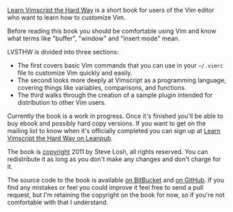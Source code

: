 [Learn Vimscript the Hard Way][book] is a short book for users of the Vim editor
who want to learn how to customize Vim.

Before reading this book you should be comfortable using Vim and know what terms
like "buffer", "window" and "insert mode" mean.

LVSTHW is divided into three sections:

* The first covers basic Vim commands that you can use in your `~/.vimrc` file
  to customize Vim quickly and easily.
* The second looks more deeply at Vimscript as a programming language, covering
  things like variables, comparisons, and functions.
* The third walks through the creation of a sample plugin intended for
  distribution to other Vim users.

Currently the book is a work in progress.  Once it's finished you'll be able to
buy ebook and possibly hard copy versions.  If you want to get on the mailing
list to know when it's officially completed you can sign up at [Learn Vimscript
the Hard Way on Leanpub][leanpub].

The book is [copyright][license] 2011 by Steve Losh, all rights reserved.  You
can redistribute it as long as you don't make any changes and don't charge for
it.

The source code to the book is available [on BitBucket][hg] and [on
GitHub][git].  If you find any mistakes or feel you could improve it feel free
to send a pull request, but I'm retaining the copyright on the book for now, so
if you're not comfortable with that I understand.

[book]: /
[hg]: http://bitbucket.org/sjl/learnvimscriptthehardway/
[git]: http://github.com/sjl/learnvimscriptthehardway/
[license]: /license.html
[leanpub]: http://leanpub.com/learnvimscriptthehardway
